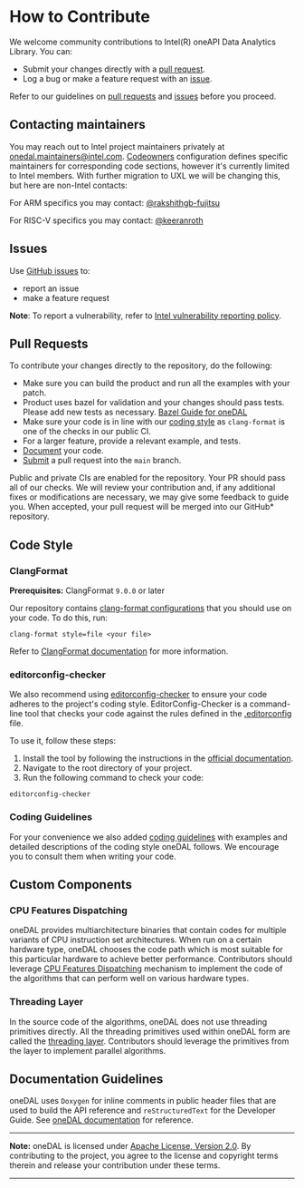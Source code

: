 <!--
******************************************************************************
* Copyright 2014 Intel Corporation
*
* Licensed under the Apache License, Version 2.0 (the "License");
* you may not use this file except in compliance with the License.
* You may obtain a copy of the License at
*
*     http://www.apache.org/licenses/LICENSE-2.0
*
* Unless required by applicable law or agreed to in writing, software
* distributed under the License is distributed on an "AS IS" BASIS,
* WITHOUT WARRANTIES OR CONDITIONS OF ANY KIND, either express or implied.
* See the License for the specific language governing permissions and
* limitations under the License.
*******************************************************************************/-->

# How to Contribute
We welcome community contributions to Intel(R) oneAPI Data Analytics Library. You can:

- Submit your changes directly with a [pull request](https://github.com/oneapi-src/oneDAL/pulls).
- Log a bug or make a feature request with an [issue](https://github.com/oneapi-src/oneDAL/issues).

Refer to our guidelines on [pull requests](#pull-requests) and [issues](#issues) before you proceed.

## Contacting maintainers
You may reach out to Intel project maintainers privately at onedal.maintainers@intel.com.
[Codeowners](https://github.com/oneapi-src/oneDAL/blob/main/.github/CODEOWNERS) configuration defines specific maintainers for corresponding code sections, however it's currently limited to Intel members. With further migration to UXL we will be changing this, but here are non-Intel contacts:

For ARM specifics you may contact: [@rakshithgb-fujitsu](https://github.com/rakshithgb-fujitsu/)

For RISC-V specifics you may contact: [@keeranroth](https://github.com/keeranroth/)

## Issues

Use [GitHub issues](https://github.com/oneapi-src/oneDAL/issues) to:
- report an issue
- make a feature request

**Note**: To report a vulnerability, refer to [Intel vulnerability reporting policy](https://www.intel.com/content/www/us/en/security-center/default.html).

## Pull Requests

To contribute your changes directly to the repository, do the following:
- Make sure you can build the product and run all the examples with your patch.
- Product uses bazel for validation and your changes should pass tests. Please add new tests as necessary. [Bazel Guide for oneDAL](https://github.com/oneapi-src/oneDAL/tree/main/dev/bazel)
- Make sure your code is in line with our [coding style](#code-style) as `clang-format` is one of the checks in our public CI.
- For a larger feature, provide a relevant example, and tests.
- [Document](#documentation-guidelines) your code.
- [Submit](https://github.com/oneapi-src/oneDAL/pulls) a pull request into the `main` branch.

Public and private CIs are enabled for the repository. Your PR should pass all of our checks. We will review your contribution and, if any additional fixes or modifications are necessary, we may give some feedback to guide you. When accepted, your pull request will be merged into our GitHub* repository.

## Code Style

### ClangFormat

**Prerequisites:** ClangFormat `9.0.0` or later

Our repository contains [clang-format configurations](https://github.com/oneapi-src/oneDAL/blob/main/.clang-format) that you should use on your code. To do this, run:

```
clang-format style=file <your file>
```

Refer to [ClangFormat documentation](https://clang.llvm.org/docs/ClangFormat.html) for more information.

### editorconfig-checker

We also recommend using [editorconfig-checker](https://github.com/editorconfig-checker/editorconfig-checker) to ensure your code adheres to the project's coding style. EditorConfig-Checker is a command-line tool that checks your code against the rules defined in the [.editorconfig](https://github.com/oneapi-src/oneDAL/blob/main/.editorconfig) file.

To use it, follow these steps:

1. Install the tool by following the instructions in the [official documentation](https://github.com/editorconfig-checker/editorconfig-checker#installation).
2. Navigate to the root directory of your project.
3. Run the following command to check your code:

```
editorconfig-checker
```

### Coding Guidelines

For your convenience we also added [coding guidelines](http://oneapi-src.github.io/oneDAL/contribution/coding_guide.html) with examples and detailed descriptions of the coding style oneDAL follows. We encourage you to consult them when writing your code.

## Custom Components

### CPU Features Dispatching

oneDAL provides multiarchitecture binaries that contain codes for multiple variants of CPU instruction set architectures. When run on a certain hardware type, oneDAL chooses the code path which is most suitable for this particular hardware to achieve better performance.
Contributors should leverage [CPU Features Dispatching](http://oneapi-src.github.io/oneDAL/contribution/cpu_features.html) mechanism to implement the code of the algorithms that can perform well on various hardware types.

### Threading Layer

In the source code of the algorithms, oneDAL does not use threading primitives directly. All the threading primitives used within oneDAL form are called the [threading layer](http://oneapi-src.github.io/oneDAL/contribution/threading.html). Contributors should leverage the primitives from the layer to implement parallel algorithms.

## Documentation Guidelines

oneDAL uses `Doxygen` for inline comments in public header files that are used to build the API reference and  `reStructuredText` for the Developer Guide. See [oneDAL documentation](https://oneapi-src.github.io/oneDAL/) for reference.

---
**Note:** oneDAL is licensed under [Apache License, Version 2.0](http://www.apache.org/licenses/LICENSE-2.0). By contributing to the project, you agree to the license and copyright terms therein and release your contribution under these terms.

---
